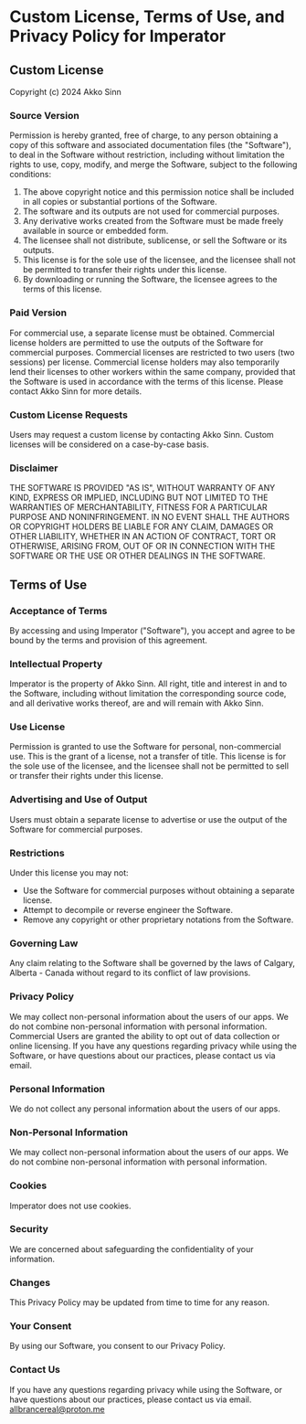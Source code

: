 # Custom License, Terms of Use, and Privacy Policy for Imperator

## Custom License

Copyright (c) 2024 Akko Sinn
### Source Version

Permission is hereby granted, free of charge, to any person obtaining a copy of this software and associated documentation files (the "Software"), to deal in the Software without restriction, including without limitation the rights to use, copy, modify, and merge the Software, subject to the following conditions:

1. The above copyright notice and this permission notice shall be included in all copies or substantial portions of the Software.
2. The software and its outputs are not used for commercial purposes.
3. Any derivative works created from the Software must be made freely available in source or embedded form.
4. The licensee shall not distribute, sublicense, or sell the Software or its outputs.
5. This license is for the sole use of the licensee, and the licensee shall not be permitted to transfer their rights under this license.
6. By downloading or running the Software, the licensee agrees to the terms of this license.

### Paid Version

For commercial use, a separate license must be obtained. Commercial license holders are permitted to use the outputs of the Software for commercial purposes. Commercial licenses are restricted to two users (two sessions) per license. Commercial license holders may also temporarily lend their licenses to other workers within the same company, provided that the Software is used in accordance with the terms of this license. Please contact Akko Sinn for more details.
### Custom License Requests

Users may request a custom license by contacting Akko Sinn. Custom licenses will be considered on a case-by-case basis.

### Disclaimer

THE SOFTWARE IS PROVIDED "AS IS", WITHOUT WARRANTY OF ANY KIND, EXPRESS OR IMPLIED, INCLUDING BUT NOT LIMITED TO THE WARRANTIES OF MERCHANTABILITY, FITNESS FOR A PARTICULAR PURPOSE AND NONINFRINGEMENT. IN NO EVENT SHALL THE AUTHORS OR COPYRIGHT HOLDERS BE LIABLE FOR ANY CLAIM, DAMAGES OR OTHER LIABILITY, WHETHER IN AN ACTION OF CONTRACT, TORT OR OTHERWISE, ARISING FROM, OUT OF OR IN CONNECTION WITH THE SOFTWARE OR THE USE OR OTHER DEALINGS IN THE SOFTWARE.

## Terms of Use

### Acceptance of Terms

By accessing and using Imperator ("Software"), you accept and agree to be bound by the terms and provision of this agreement.

### Intellectual Property

Imperator is the property of Akko Sinn. All right, title and interest in and to the Software, including without limitation the corresponding source code, and all derivative works thereof, are and will remain with Akko Sinn.

### Use License

Permission is granted to use the Software for personal, non-commercial use. This is the grant of a license, not a transfer of title. This license is for the sole use of the licensee, and the licensee shall not be permitted to sell or transfer their rights under this license.


### Advertising and Use of Output

Users must obtain a separate license to advertise or use the output of the Software for commercial purposes.

### Restrictions

Under this license you may not:
- Use the Software for commercial purposes without obtaining a separate license.
- Attempt to decompile or reverse engineer the Software.
- Remove any copyright or other proprietary notations from the Software.

### Governing Law

Any claim relating to the Software shall be governed by the laws of Calgary, Alberta - Canada without regard to its conflict of law provisions.

### Privacy Policy

We may collect non-personal information about the users of our apps. We do not combine non-personal information with personal information. Commercial Users are granted the ability to opt out of data collection or online licensing. If you have any questions regarding privacy while using the Software, or have questions about our practices, please contact us via email.

### Personal Information

We do not collect any personal information about the users of our apps.

### Non-Personal Information

We may collect non-personal information about the users of our apps. We do not combine non-personal information with personal information.

### Cookies

Imperator does not use cookies.

### Security

We are concerned about safeguarding the confidentiality of your information.

### Changes

This Privacy Policy may be updated from time to time for any reason.

### Your Consent

By using our Software, you consent to our Privacy Policy.

### Contact Us

If you have any questions regarding privacy while using the Software, or have questions about our practices, please contact us via email. allbrancereal@proton.me
